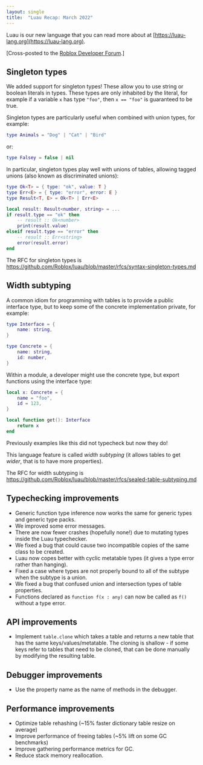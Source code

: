 ```yaml
---
layout: single
title:  "Luau Recap: March 2022"
---
```


Luau is our new language that you can read more about at [https://luau-lang.org](https://luau-lang.org).

[Cross-posted to the [Roblox Developer Forum](https://devforum.roblox.com/t/luau-recap-march-2022/).]

## Singleton types

We added support for singleton types! These allow you to use string or
boolean literals in types. These types are only inhabited by the
literal, for example if a variable `x` has type `"foo"`, then `x ==
"foo"` is guaranteed to be true.

Singleton types are particularly useful when combined with union types,
for example:

```lua
type Animals = "Dog" | "Cat" | "Bird"
```

or:

```lua
type Falsey = false | nil
```

In particular, singleton types play well with unions of tables,
allowing tagged unions (also known as discriminated unions):

```lua
type Ok<T> = { type: "ok", value: T }
type Err<E> = { type: "error", error: E }
type Result<T, E> = Ok<T> | Err<E>

local result: Result<number, string> = ...
if result.type == "ok" then
    -- result :: Ok<number>
    print(result.value)
elseif result.type == "error" then
    -- result :: Err<string>
    error(result.error)
end
```

The RFC for singleton types is https://github.com/Roblox/luau/blob/master/rfcs/syntax-singleton-types.md

## Width subtyping

A common idiom for programming with tables is to provide a public interface type, but to keep some of the concrete implementation private, for example:

```lua
type Interface = {
    name: string,
}

type Concrete = {
    name: string,
    id: number,
}
```

Within a module, a developer might use the concrete type, but export functions using the interface type:

```lua
local x: Concrete = {
    name = "foo",
    id = 123,
}

local function get(): Interface
    return x
end
```

Previously examples like this did not typecheck but now they do!

This language feature is called *width subtyping* (it allows tables to get *wider*, that is to have more properties).

The RFC for width subtyping is https://github.com/Roblox/luau/blob/master/rfcs/sealed-table-subtyping.md

## Typechecking improvements

 * Generic function type inference now works the same for generic types and generic type packs.
 * We improved some error messages.
 * There are now fewer crashes (hopefully none!) due to mutating types inside the Luau typechecker.
 * We fixed a bug that could cause two incompatible copies of the same class to be created.
 * Luau now copes better with cyclic metatable types (it gives a type error rather than hanging).
 * Fixed a case where types are not properly bound to all of the subtype when the subtype is a union.
 * We fixed a bug that confused union and intersection types of table properties.
 * Functions declared as `function f(x : any)` can now be called as `f()` without a type error.

## API improvements

 * Implement `table.clone` which takes a table and returns a new table that has the same keys/values/metatable. The cloning is shallow - if some keys refer to tables that need to be cloned, that can be done manually by modifying the resulting table.

## Debugger improvements

 * Use the property name as the name of methods in the debugger.

## Performance improvements

 * Optimize table rehashing (~15% faster dictionary table resize on average)
 * Improve performance of freeing tables (~5% lift on some GC benchmarks)
 * Improve gathering performance metrics for GC.
 * Reduce stack memory reallocation.


